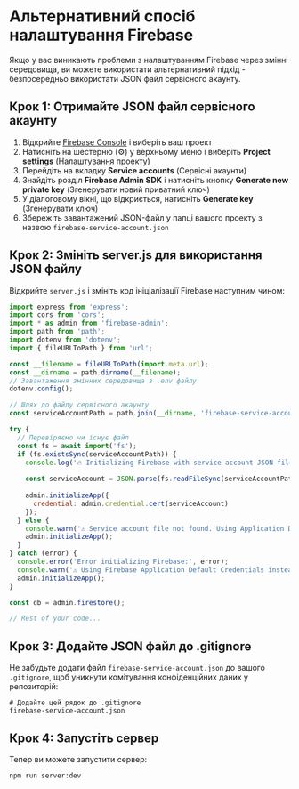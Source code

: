 # Альтернативний спосіб налаштування Firebase

Якщо у вас виникають проблеми з налаштуванням Firebase через змінні середовища, ви можете використати альтернативний підхід - безпосередньо використати JSON файл сервісного акаунту.

## Крок 1: Отримайте JSON файл сервісного акаунту

1. Відкрийте [Firebase Console](https://console.firebase.google.com/) і виберіть ваш проект
2. Натисніть на шестерню (⚙️) у верхньому меню і виберіть **Project settings** (Налаштування проекту)
3. Перейдіть на вкладку **Service accounts** (Сервісні акаунти)
4. Знайдіть розділ **Firebase Admin SDK** і натисніть кнопку **Generate new private key** (Згенерувати новий приватний ключ)
5. У діалоговому вікні, що відкриється, натисніть **Generate key** (Згенерувати ключ)
6. Збережіть завантажений JSON-файл у папці вашого проекту з назвою `firebase-service-account.json`

## Крок 2: Змініть server.js для використання JSON файлу

Відкрийте `server.js` і змініть код ініціалізації Firebase наступним чином:

```javascript
import express from 'express';
import cors from 'cors';
import * as admin from 'firebase-admin';
import path from 'path';
import dotenv from 'dotenv';
import { fileURLToPath } from 'url';

const __filename = fileURLToPath(import.meta.url);
const __dirname = path.dirname(__filename);
// Завантаження змінних середовища з .env файлу
dotenv.config();

// Шлях до файлу сервісного акаунту
const serviceAccountPath = path.join(__dirname, 'firebase-service-account.json');

try {
  // Перевіряємо чи існує файл
  const fs = await import('fs');
  if (fs.existsSync(serviceAccountPath)) {
    console.log('🔥 Initializing Firebase with service account JSON file');
    
    const serviceAccount = JSON.parse(fs.readFileSync(serviceAccountPath, 'utf8'));
    
    admin.initializeApp({
      credential: admin.credential.cert(serviceAccount)
    });
  } else {
    console.warn('⚠️ Service account file not found. Using Application Default Credentials');
    admin.initializeApp();
  }
} catch (error) {
  console.error('Error initializing Firebase:', error);
  console.warn('⚠️ Using Firebase Application Default Credentials instead');
  admin.initializeApp();
}

const db = admin.firestore();

// Rest of your code...
```

## Крок 3: Додайте JSON файл до .gitignore

Не забудьте додати файл `firebase-service-account.json` до вашого `.gitignore`, щоб уникнути комітування конфіденційних даних у репозиторій:

```
# Додайте цей рядок до .gitignore
firebase-service-account.json
```

## Крок 4: Запустіть сервер

Тепер ви можете запустити сервер:

```
npm run server:dev
``` 